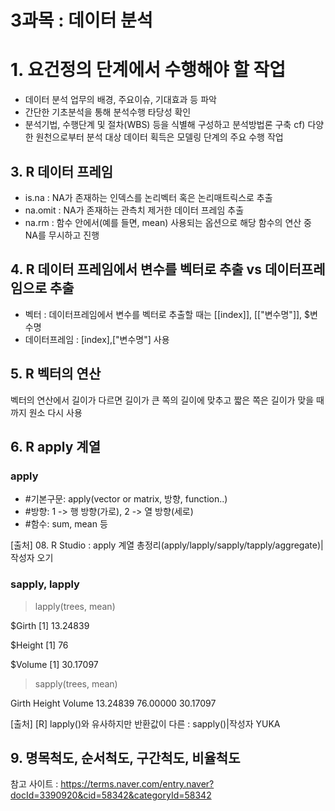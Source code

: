 # 3과목 : 데이터 분석

# 1. 요건정의 단계에서 수행해야 할 작업
- 데이터 분석 업무의 배경, 주요이슈, 기대효과 등 파악
- 간단한 기초분석을 통해 분석수행 타당성 확인
- 분석기법, 수행단계 및 절차(WBS) 등을 식별해 구성하고 분석방법론 구축
cf) 다양한 원천으로부터 분석 대상 데이터 획득은 모델링 단계의 주요 수행 작업

## 3. R 데이터 프레임
- is.na : NA가 존재하는 인덱스를 논리벡터 혹은 논리매트릭스로 추출
- na.omit : NA가 존재하는 관측치 제거한 데이터 프레임 추출
- na.rm : 함수 안에서(예를 들면, mean) 사용되는 옵션으로 해당 함수의 연산 중 NA를 무시하고 진행

## 4. R 데이터 프레임에서 변수를 벡터로 추출 vs 데이터프레임으로 추출
- 벡터 : 데이터프레임에서 변수를 벡터로 추출할 때는 [[index]], [["변수명"]], $변수명
- 데이터프레임 : [index],["변수명"] 사용

## 5. R 벡터의 연산
벡터의 연산에서 길이가 다르면 길이가 큰 쪽의 길이에 맞추고 짧은 쪽은 길이가 맞을 때까지 원소 다시 사용

## 6. R apply 계열
### apply
- #기본구문: apply(vector or matrix, 방향, function..)
- #방향: 1 -> 행 방향(가로), 2 -> 열 방향(세로)
- #함수: sum, mean 등

[출처] 08. R Studio : apply 계열 총정리(apply/lapply/sapply/tapply/aggregate)|작성자 오기

### sapply, lapply
> lapply(trees, mean)
> 
$Girth
[1] 13.24839

$Height
[1] 76

$Volume
[1] 30.17097

> sapply(trees, mean)

   Girth   Height   Volume 
13.24839 76.00000 30.17097 

[출처] [R] lapply()와 유사하지만 반환값이 다른 : sapply()|작성자 YUKA

## 9. 명목척도, 순서척도, 구간척도, 비율척도
참고 사이트 : https://terms.naver.com/entry.naver?docId=3390920&cid=58342&categoryId=58342

